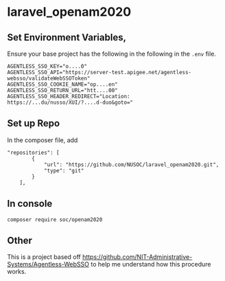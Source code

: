 # laravel_openam2020


## Set Environment Variables, 
Ensure your base project has the following in the following in the `.env` file. 

```
AGENTLESS_SSO_KEY="o....0"
AGENTLESS_SSO_API="https://server-test.apigee.net/agentless-websso/validateWebSSOToken"
AGENTLESS_SSO_COOKIE_NAME="op....en"
AGENTLESS_SSO_RETURN_URL="htt....00"
AGENTLESS_SSO_HEADER_REDIRECT="Location: https://...du/nusso/XUI/?....d-duo&goto="
```

## Set up Repo
In the composer file, add
```
"repositories": [
        {
            "url": "https://github.com/NUSOC/laravel_openam2020.git",
            "type": "git"
        }
    ],
```

## In console
```
composer require soc/openam2020
```

## Other
This is a project based off https://github.com/NIT-Administrative-Systems/Agentless-WebSSO to help me understand how this procedure works. 

